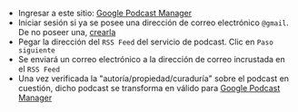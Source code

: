 * Ingresar a este sitio: [Google Podcast Manager](https://podcastsmanager.google.com/)
* Iniciar sesión si ya se posee una dirección de correo electrónico `@gmail`. De no poseer una, [crearla](https://www.argentina.gob.ar/miargentina/crear-mi-cuenta/como-generar-un-correo-electronico/gmail)
* Pegar la dirección del `RSS Feed` del servicio de podcast. Clic en `Paso siguiente`
* Se enviará un correo electrónico a la dirección de correo incrustada en el `RSS Feed`
* Una vez verificada la "autoría/propiedad/curaduría" sobre el podcast en cuestión, dicho podcast se transforma en válido para [Google Podcast Manager](https://podcastsmanager.google.com/)